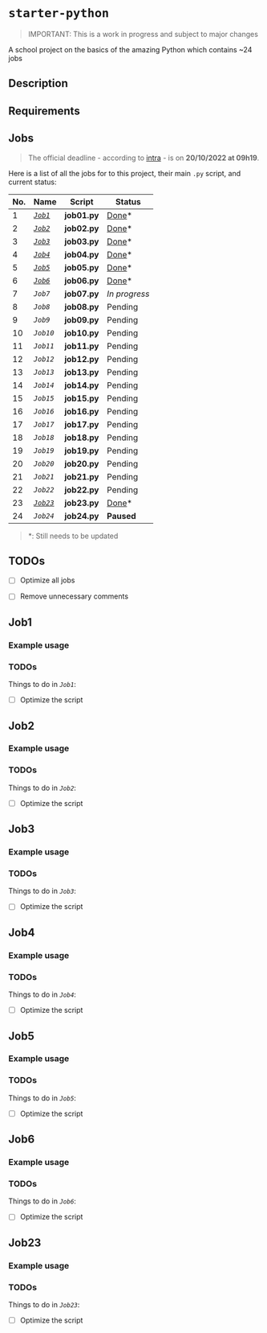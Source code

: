 # `starter-python`
> IMPORTANT: This is a work in progress and subject to major changes 

A school project on the basics of the amazing Python which contains ~24 jobs 


## Description

## Requirements

## Jobs
> The official deadline - according to [intra](https://intra.laplateforme.io) - is on **20/10/2022 at 09h19**.

Here is a list of all the jobs for to this project, their main `.py` script, and current status:

| No. | Name | Script | Status |
| --- | ---- | ------ | ------ |
| 1 | [*`Job1`*](#Job1) | **job01.py** | [Done](./job01.py)\* |
| 2 | [*`Job2`*](#Job2) | **job02.py** | [Done](./job02.py)\* |
| 3 | [*`Job3`*](#Job3) | **job03.py** | [Done](./job03.py)\* |
| 4 | [*`Job4`*](#Job4) | **job04.py** | [Done](./job04.py)\* |
| 5 | [*`Job5`*](#Job5) | **job05.py** | [Done](./job05.py)\* |
| 6 | [*`Job6`*](#Job6) | **job06.py** | [Done](./job06.py)\* |
| 7 | *`Job7`* | **job07.py** | _*In progress*_ |
| 8 | *`Job8`* | **job08.py** | Pending |
| 9 | *`Job9`* | **job09.py** | Pending |
| 10 | *`Job10`* | **job10.py** | Pending |
| 11 | *`Job11`* | **job11.py** | Pending |
| 12 | *`Job12`* | **job12.py** | Pending |
| 13 | *`Job13`* | **job13.py** | Pending |
| 14 | *`Job14`* | **job14.py** | Pending |
| 15 | *`Job15`* | **job15.py** | Pending |
| 16 | *`Job16`* | **job16.py** | Pending |
| 17 | *`Job17`* | **job17.py** | Pending |
| 18 | *`Job18`* | **job18.py** | Pending |
| 19 | *`Job19`* | **job19.py** | Pending |
| 20 | *`Job20`* | **job20.py** | Pending |
| 21 | *`Job21`* | **job21.py** | Pending |
| 22 | *`Job22`* | **job22.py** | Pending |
| 23 | [*`Job23`*](#Job23) | **job23.py** | [Done](./job23.py)\* |
| 24 | *`Job24`* | **job24.py** | **Paused** |


> \*: Still needs to be updated

## TODOs

- [ ] Optimize all jobs
- [ ] Remove unnecessary comments


## Job1

### Example usage

### TODOs

Things to do in *`Job1`*:

- [ ] Optimize the script



## Job2

### Example usage

### TODOs

Things to do in *`Job2`*:

- [ ] Optimize the script


## Job3

### Example usage

### TODOs

Things to do in *`Job3`*:

- [ ] Optimize the script


## Job4

### Example usage

### TODOs

Things to do in *`Job4`*:

- [ ] Optimize the script


## Job5

### Example usage

### TODOs

Things to do in *`Job5`*:

- [ ] Optimize the script


## Job6

### Example usage

### TODOs

Things to do in *`Job6`*:

- [ ] Optimize the script

## Job23

### Example usage

### TODOs

Things to do in *`Job23`*:

- [ ] Optimize the script

